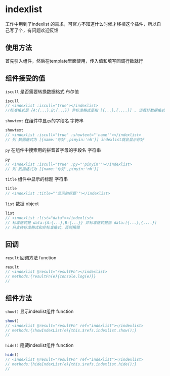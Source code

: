 # indexlist
工作中用到了indexlist 的需求，可官方不知道什么时候才移植这个插件，所以自己写了个，有问题欢迎反馈

## 使用方法
首先引入组件，然后在template里面使用，传入值和填写回调行数就行

## 组件接受的值
``` iscull ``` 是否需要转换数据格式 布尔值
```javascript
iscull
// <indexlist :iscull="true"></indexlist>
//标准格式是 {A:{...},B:{...}} 非标准格式是指 [{...},{....}] , 请看好数据格式，格式不对会报错
``` 

``` showtext ``` 在组件中显示的字段名 字符串
```javascript
showtext
// <indexlist :iscull="true" :showtext="'name'"></indexlist>
// 列 数据格式为 [{name:'你好',pinyin:'nh'}] indexlist就会显示你好
``` 

``` py ``` 在组件中搜索用的拼音首字母的字段名 字符串
```javascript
py
// <indexlist :iscull="true" :py="'pinyin'"></indexlist>
// 列 数据格式为 [{name:'你好',pinyin:'nh'}] 
``` 

``` title ``` 组件中显示的标题 字符串
```javascript
title
// <indexlist :title="'显示的标题'"></indexlist>
``` 

``` list ``` 数据 object
```javascript
list
// <indexlist :list="data"></indexlist>
// 标准格式是 data:{A:{...},B:{...}} 非标准格式是指 data:[{...},{....}]
// 只支持标准格式和非标准格式，否则报错
``` 

## 回调
``` result ``` 回调方法 function
```javascript
result
// <indexlist @result="resultFn"></indexlist>
// methods:{resultFn(e){console.log(e)}}
// 
``` 

## 组件方法
``` show() ``` 显示indexlist组件 function
```javascript
show()
// <indexlist @result="resultFn" ref="indexlist"></indexlist>
// methods:{showIndexList(e){this.$refs.indexlist.show();}
// 
``` 

``` hide() ``` 隐藏indexlist组件 function
```javascript
hide()
// <indexlist @result="resultFn" ref="indexlist"></indexlist>
// methods:{hideIndexList(e){this.$refs.indexlist.hide();}
// 
``` 